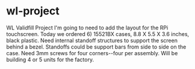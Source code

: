 # wl-project
WL Validfill Project
I'm going to need to add the layout for the RPi touchscreen.
Today we ordered 6) 15521BX cases, 8.8 X 5.5 X 3.6 inches, black plastic.
Need internal standoff structures to support the screen behind a bezel.
Standoffs could be support bars from side to side on the case.
Need 3mm screws for four corners--four per assembly.
Will be building 4 or 5 units for the factory.
